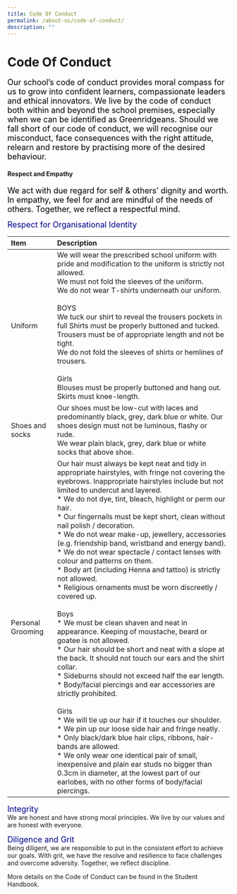 ```yaml
---
title: Code Of Conduct
permalink: /about-us/code-of-conduct/
description: ""
---
```

# **Code Of Conduct**


<font size =4 color=black>Our school’s code of conduct provides moral compass for us to grow into confident learners, compassionate leaders and ethical innovators. We live by the code of conduct both within and beyond the school premises, especially when we can be identified as Greenridgeans. Should we fall short of our code of conduct, we will recognise our misconduct, face consequences with the right attitude, relearn and restore by practising more of the desired behaviour.</font>

#### Respect and Empathy
<font size =4 color=black>We act with due regard for self & others’ dignity and worth. In empathy, we feel for and are mindful of the needs of others. Together, we reflect a respectful mind.</font>
	
<font size=4 color=darkblue type=bold>Respect for Organisational Identity </font>

	
|Item | Description| 
| :-------- | :-------- | 
| Uniform  | We will wear the prescribed school uniform with pride and modification to the uniform is strictly not allowed.<br>We must not fold the sleeves of the uniform.<br>We do not wear T-shirts underneath our uniform.   <br><br> BOYS<br>We tuck our shirt to reveal the trousers pockets in full Shirts must be properly buttoned and tucked.<br>Trousers must be of appropriate length and not be tight.<br>We do not fold the sleeves of shirts or hemlines of trousers.<br><br>Girls<br>Blouses must be properly buttoned and hang out.<br>Skirts must knee-length.|
|Shoes and socks|Our shoes must be low-cut with laces and predominantly black, grey, dark blue or white. Our shoes design must not be luminous, flashy or rude.<br>We wear plain black, grey, dark blue or white socks that above shoe.|
|Personal Grooming |Our hair must always be kept neat and tidy in appropriate hairstyles, with fringe not covering the eyebrows. Inappropriate hairstyles include but not limited to undercut and layered.<br>*   We do not dye, tint, bleach, highlight or perm our hair.<br>*   Our fingernails must be kept short, clean without nail polish / decoration.<br>*   We do not wear make-up, jewellery, accessories (e.g. friendship band, wristband and energy band).<br>*   We do not wear spectacle / contact lenses with colour and patterns on them.<br>*   Body art (including Henna and tattoo) is strictly not allowed.<br>*   Religious ornaments must be worn discreetly / covered up.<br><br>Boys<br>*   We must be clean shaven and neat in appearance. Keeping of moustache, beard or goatee is not allowed.<br>*   Our hair should be short and neat with a slope at the back. It should not touch our ears and the shirt collar.<br>*   Sideburns should not exceed half the ear length.<br>*   Body/facial piercings and ear accessories are strictly prohibited. <br><br>Girls<br>*   We will tie up our hair if it touches our shoulder.<br>*   We pin up our loose side hair and fringe neatly.<br>*   Only black/dark blue hair clips, ribbons, hair-bands are allowed.<br>*   We only wear one identical pair of small, inexpensive and plain ear studs no bigger than 0.3cm in diameter, at the lowest part of our earlobes, with no other forms of body/facial piercings.|

	

<font size=4 color=darkblue type=bold>Integrity </font><br>
We are honest and have strong moral principles. We live by our values and are honest with everyone.

<font size=4 color=darkblue type=bold>Diligence and Grit</font><br>
Being diligent, we are responsible to put in the consistent effort to achieve our goals. With grit, we have the resolve and resilience to face challenges and overcome adversity. Together, we reflect discipline.

More details on the Code of Conduct can be found in the Student Handbook.